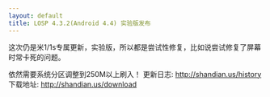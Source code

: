 ```yaml
---
layout: default
title: LOSP 4.3.2(Android 4.4) 实验版发布
---
```

这次仍是米1/1s专属更新，实验版，所以都是尝试性修复，比如说尝试修复了屏幕时常卡死的问题。

依然需要系统分区调整到250M以上刷入！
更新日志: <http://shandian.us/history>  
下载地址: <http://shandian.us/download>
